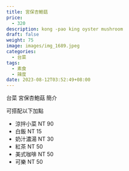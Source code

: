 ```yaml
---
title: 宮保杏鮑菇
price:
  - 320
description: kong -pao king oyster mushroom
draft: false
weight: 75
image: images/img_1689.jpeg
categories:
  - 台菜
tags:
  - 素食
  - 辣度
date: 2023-08-12T03:52:49+08:00
---
```


台菜 宮保杏鮑菇 簡介

可搭配以下加點

- 涼拌小菜  NT 90
- 白飯 NT 15
- 奶汁濃湯 NT 30
- 紅茶  NT 50
- 美式咖啡 NT 50
- 可樂 NT 50
